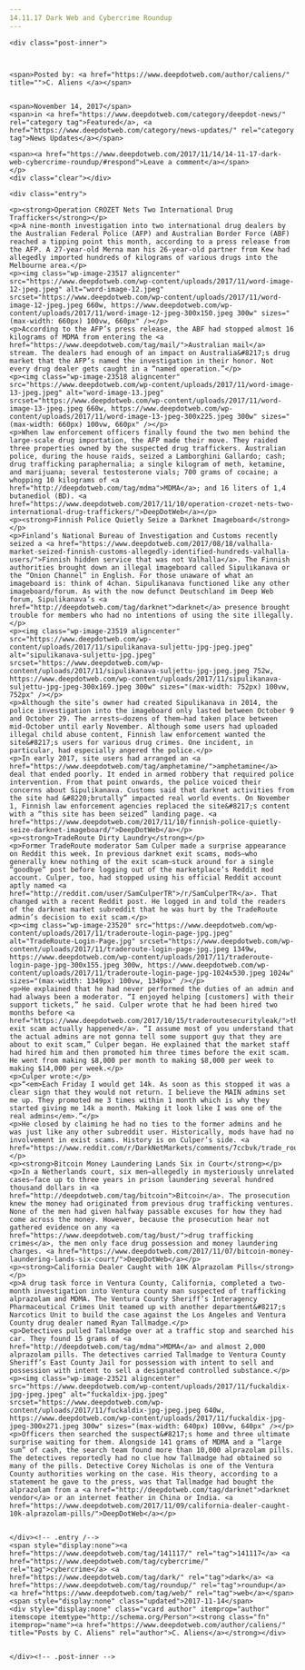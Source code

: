 ```yaml
---
14.11.17 Dark Web and Cybercrime Roundup
---
```

<article class="post-listing post-23516 post type-post status-publish format-standard hentry category-deepdot-news category-news-updates tag-6099 tag-cybercrime tag-dark tag-roundup tag-web">
    
    <div class="post-inner">
    
    
        
    <span>Posted by: <a href="https://www.deepdotweb.com/author/caliens/" title="">C. Aliens </a></span>
    
    
    <span>November 14, 2017</span>
    <span>in <a href="https://www.deepdotweb.com/category/deepdot-news/" rel="category tag">Featured</a>, <a href="https://www.deepdotweb.com/category/news-updates/" rel="category tag">News Updates</a></span>
    
    <span><a href="https://www.deepdotweb.com/2017/11/14/14-11-17-dark-web-cybercrime-roundup/#respond">Leave a comment</a></span>
    </p>
    <div class="clear"></div>
    
    <div class="entry">
    
    <p><strong>Operation CROZET Nets Two International Drug Traffickers</strong></p>
    <p>A nine-month investigation into two international drug dealers by the Australian Federal Police (AFP) and Australian Border Force (ABF) reached a tipping point this month, according to a press release from the AFP. A 27-year-old Merna man his 26-year-old partner from Kew had allegedly imported hundreds of kilograms of various drugs into the Melbourne area.</p>
    <p><img class="wp-image-23517 aligncenter" src="https://www.deepdotweb.com/wp-content/uploads/2017/11/word-image-12-jpeg.jpeg" alt="word-image-12.jpeg" srcset="https://www.deepdotweb.com/wp-content/uploads/2017/11/word-image-12-jpeg.jpeg 660w, https://www.deepdotweb.com/wp-content/uploads/2017/11/word-image-12-jpeg-300x150.jpeg 300w" sizes="(max-width: 660px) 100vw, 660px" /></p>
    <p>According to the AFP’s press release, the ABF had stopped almost 16 kilograms of MDMA from entering the <a href="https://www.deepdotweb.com/tag/mail/">Australian mail</a> stream. The dealers had enough of an impact on Australia&#8217;s drug market that the AFP’s named the investigation in their honor. Not every drug dealer gets caught in a “named operation.”</p>
    <p><img class="wp-image-23518 aligncenter" src="https://www.deepdotweb.com/wp-content/uploads/2017/11/word-image-13-jpeg.jpeg" alt="word-image-13.jpeg" srcset="https://www.deepdotweb.com/wp-content/uploads/2017/11/word-image-13-jpeg.jpeg 660w, https://www.deepdotweb.com/wp-content/uploads/2017/11/word-image-13-jpeg-300x225.jpeg 300w" sizes="(max-width: 660px) 100vw, 660px" /></p>
    <p>When law enforcement officers finally found the two men behind the large-scale drug importation, the AFP made their move. They raided three properties owned by the suspected drug traffickers. Australian police, during the house raids, seized a Lamborghini Gallardo; cash; drug trafficking paraphernalia; a single kilogram of meth, ketamine, and marijuana; several testosterone vials; 700 grams of cocaine; a whopping 10 kilograms of <a href="http://deepdotweb.com/tag/mdma">MDMA</a>; and 16 liters of 1,4 butanediol (BD). <a href="https://www.deepdotweb.com/2017/11/10/operation-crozet-nets-two-international-drug-traffickers/">DeepDotWeb</a></p>
    <p><strong>Finnish Police Quietly Seize a Darknet Imageboard</strong></p>
    <p>Finland’s National Bureau of Investigation and Customs recently seized a <a href="https://www.deepdotweb.com/2017/08/18/valhalla-market-seized-finnish-customs-allegedly-identified-hundreds-valhalla-users/">Finnish hidden service that was not Valhalla</a>. The Finnish authorities brought down an illegal imageboard called Sipulikanava or the “Onion Channel” in English. For those unaware of what an imageboard is: think of 4chan. Sipulikanava functioned like any other imageboard/forum. As with the now defunct Deutschland im Deep Web forum, Sipulikanava’s <a href="http://deepdotweb.com/tag/darknet">darknet</a> presence brought trouble for members who had no intentions of using the site illegally.</p>
    <p><img class="wp-image-23519 aligncenter" src="https://www.deepdotweb.com/wp-content/uploads/2017/11/sipulikanava-suljettu-jpg-jpeg.jpeg" alt="sipulikanava-suljettu-jpg.jpeg" srcset="https://www.deepdotweb.com/wp-content/uploads/2017/11/sipulikanava-suljettu-jpg-jpeg.jpeg 752w, https://www.deepdotweb.com/wp-content/uploads/2017/11/sipulikanava-suljettu-jpg-jpeg-300x169.jpeg 300w" sizes="(max-width: 752px) 100vw, 752px" /></p>
    <p>Although the site’s owner had created Sipulikanava in 2014, the police investigation into the imageboard only lasted between October 9 and October 29. The arrests—dozens of them—had taken place between mid-October until early November. Although some users had uploaded illegal child abuse content, Finnish law enforcement wanted the site&#8217;s users for various drug crimes. One incident, in particular, had especially angered the police.</p>
    <p>In early 2017, site users had arranged an <a href="https://www.deepdotweb.com/tag/amphetamine/">amphetamine</a> deal that ended poorly. It ended in armed robbery that required police intervention. From that point onwards, the police voiced their concerns about Sipulikanava. Customs said that darknet activities from the site had &#8220;brutally” impacted real world events. On November 1, Finnish law enforcement agencies replaced the site&#8217;s content with a “this site has been seized” landing page. <a href="https://www.deepdotweb.com/2017/11/10/finnish-police-quietly-seize-darknet-imageboard/">DeepDotWeb</a></p>
    <p><strong>TradeRoute Dirty Laundry</strong></p>
    <p>Former TradeRoute moderator Sam Culper made a surprise appearance on Reddit this week. In previous darknet exit scams, mods—who generally knew nothing of the exit scam—stuck around for a single “goodbye” post before logging out of the marketplace’s Reddit mod account. Culper, too, had stopped using his official Reddit account aptly named <a href="http://reddit.com/user/SamCulperTR">/r/SamCulperTR</a>. That changed with a recent Reddit post. He logged in and told the readers of the darknet market subreddit that he was hurt by the TradeRoute admin’s decision to exit scam.</p>
    <p><img class="wp-image-23520" src="https://www.deepdotweb.com/wp-content/uploads/2017/11/traderoute-login-page-jpg.jpeg" alt="TradeRoute-Login-Page.jpg" srcset="https://www.deepdotweb.com/wp-content/uploads/2017/11/traderoute-login-page-jpg.jpeg 1349w, https://www.deepdotweb.com/wp-content/uploads/2017/11/traderoute-login-page-jpg-300x155.jpeg 300w, https://www.deepdotweb.com/wp-content/uploads/2017/11/traderoute-login-page-jpg-1024x530.jpeg 1024w" sizes="(max-width: 1349px) 100vw, 1349px" /></p>
    <p>He explained that he had never performed the duties of an admin and had always been a moderator. “I enjoyed helping [customers] with their support tickets,” he said. Culper wrote that he had been hired two months before <a href="https://www.deepdotweb.com/2017/10/15/traderoutesecurityleak/">the exit scam actually happened</a>. “I assume most of you understand that the actual admins are not gonna tell some support guy that they are about to exit scam,” Culper began. He explained that the market staff had hired him and then promoted him three times before the exit scam. He went from making $8,000 per month to making $8,000 per week to making $14,000 per week.</p>
    <p>Culper wrote:</p>
    <p>“<em>Each Friday I would get 14k. As soon as this stopped it was a clear sign that they would not return. I believe the MAIN admins set me up. They promoted me 3 times within 1 month which is why they started giving me 14k a month. Making it look like I was one of the real admins</em>.”</p>
    <p>He closed by claiming he had no ties to the former admins and he was just like any other subreddit user. Historically, mods have had no involvement in exist scams. History is on Culper’s side. <a href="https://www.reddit.com/r/DarkNetMarkets/comments/7ccbvk/trade_route_dirty_laundy/">Reddit</a></p>
    <p><strong>Bitcoin Money Laundering Lands Six in Court</strong></p>
    <p>In a Netherlands court, six men—allegedly in mysteriously unrelated cases—face up to three years in prison laundering several hundred thousand dollars in <a href="http://deepdotweb.com/tag/bitcoin">Bitcoin</a>. The prosecution knew the money had originated from previous drug trafficking ventures. None of the men had given halfway passable excuses for how they had come across the money. However, because the prosecution hear not gathered evidence on any <a href="https://www.deepdotweb.com/tag/bust/">drug trafficking crimes</a>, the men only face drug possession and money laundering charges. <a href="https://www.deepdotweb.com/2017/11/07/bitcoin-money-laundering-lands-six-court/">DeepDotWeb</a></p>
    <p><strong>California Dealer Caught with 10K Alprazolam Pills</strong></p>
    <p>A drug task force in Ventura County, California, completed a two-month investigation into Ventura county man suspected of trafficking alprazolam and MDMA. The Ventura County Sheriff’s Interagency Pharmaceutical Crimes Unit teamed up with another department&#8217;s Narcotics Unit to build the case against the Los Angeles and Ventura County drug dealer named Ryan Tallmadge.</p>
    <p>Detectives pulled Tallmadge over at a traffic stop and searched his car. They found 15 grams of <a href="http://deepdotweb.com/tag/mdma">MDMA</a> and almost 2,000 alprazolam pills. The detectives carried Tallmadge to Ventura County Sheriff’s East County Jail for possession with intent to sell and possession with intent to sell a designated controlled substance.</p>
    <p><img class="wp-image-23521 aligncenter" src="https://www.deepdotweb.com/wp-content/uploads/2017/11/fuckaldix-jpg-jpeg.jpeg" alt="fuckaldix-jpg.jpeg" srcset="https://www.deepdotweb.com/wp-content/uploads/2017/11/fuckaldix-jpg-jpeg.jpeg 640w, https://www.deepdotweb.com/wp-content/uploads/2017/11/fuckaldix-jpg-jpeg-300x271.jpeg 300w" sizes="(max-width: 640px) 100vw, 640px" /></p>
    <p>Officers then searched the suspect&#8217;s home and three ultimate surprise waiting for them. Alongside 141 grams of MDMA and a “large sum” of cash, the search team found more than 10,000 alprazolam pills. The detectives reportedly had no clue how Tallmadge had obtained so many of the pills. Detective Corey Nicholas is one of the Ventura County authorities working on the case. His theory, according to a statement he gave to the press, was that Tallmadge had bought the alprazolam from a <a href="http://deepdotweb.com/tag/darknet">darknet vendor</a> or an internet feather in China or India. <a href="https://www.deepdotweb.com/2017/11/09/california-dealer-caught-10k-alprazolam-pills/">DeepDotWeb</a></p>
    
    
    </div><!-- .entry /-->
    <span style="display:none"><a href="https://www.deepdotweb.com/tag/141117/" rel="tag">141117</a> <a href="https://www.deepdotweb.com/tag/cybercrime/" rel="tag">cybercrime</a> <a href="https://www.deepdotweb.com/tag/dark/" rel="tag">dark</a> <a href="https://www.deepdotweb.com/tag/roundup/" rel="tag">roundup</a> <a href="https://www.deepdotweb.com/tag/web/" rel="tag">web</a></span>				<span style="display:none" class="updated">2017-11-14</span>
    <div style="display:none" class="vcard author" itemprop="author" itemscope itemtype="http://schema.org/Person"><strong class="fn" itemprop="name"><a href="https://www.deepdotweb.com/author/caliens/" title="Posts by C. Aliens" rel="author">C. Aliens</a></strong></div>
    
    
    </div><!-- .post-inner -->
</article><!-- .post-listing -->

